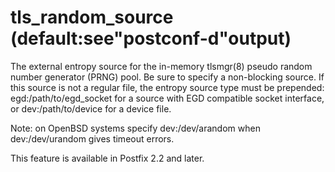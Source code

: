 # tls_random_source (default:see"postconf-d"output) 

 The external entropy source for the in-memory tlsmgr(8) pseudo
random number generator (PRNG) pool. Be sure to specify a non-blocking
source.  If this source is not a regular file, the entropy source
type must be prepended:  egd:/path/to/egd_socket for a source with
EGD compatible socket interface, or dev:/path/to/device for a
device file.  

 Note: on OpenBSD systems specify dev:/dev/arandom when dev:/dev/urandom
gives timeout errors.  

 This feature is available in Postfix 2.2 and later.  


